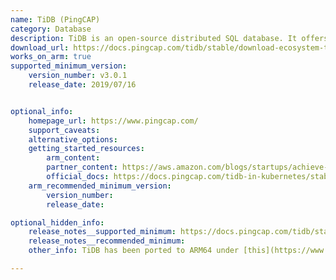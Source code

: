 ```yaml
---
name: TiDB (PingCAP)
category: Database
description: TiDB is an open-source distributed SQL database. It offers high availability, horizontal scalability, MySQL compatibility, ACID transactions and real-time analytics.
download_url: https://docs.pingcap.com/tidb/stable/download-ecosystem-tools
works_on_arm: true
supported_minimum_version:
    version_number: v3.0.1
    release_date: 2019/07/16


optional_info:
    homepage_url: https://www.pingcap.com/
    support_caveats:
    alternative_options:
    getting_started_resources:
        arm_content:
        partner_content: https://aws.amazon.com/blogs/startups/achieve-better-price-to-performance-for-tidb-graviton2-processors/
        official_docs: https://docs.pingcap.com/tidb-in-kubernetes/stable/deploy-cluster-on-arm64
    arm_recommended_minimum_version:
        version_number:
        release_date:

optional_hidden_info:
    release_notes__supported_minimum: https://docs.pingcap.com/tidb/stable/release-3.0.1
    release_notes__recommended_minimum:
    other_info: TiDB has been ported to ARM64 under [this](https://www.pingcap.com/blog/porting-tidb-to-arm64-for-greater-flexibility/) blog.

---
```


